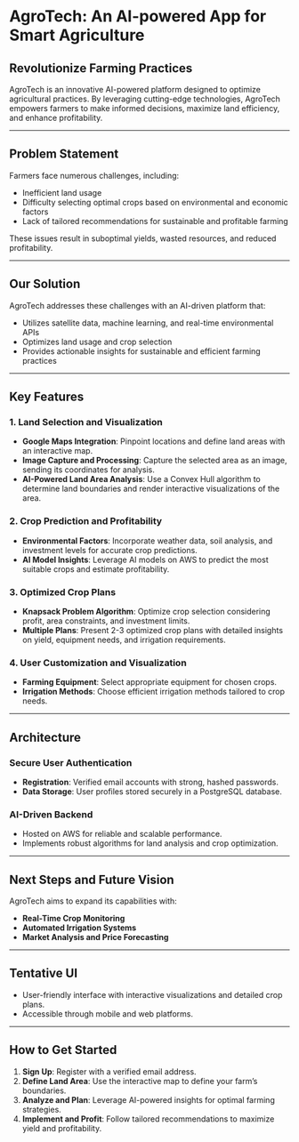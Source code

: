 # AgroTech: An AI-powered App for Smart Agriculture

## Revolutionize Farming Practices
AgroTech is an innovative AI-powered platform designed to optimize agricultural practices. By leveraging cutting-edge technologies, AgroTech empowers farmers to make informed decisions, maximize land efficiency, and enhance profitability.

---

## Problem Statement
Farmers face numerous challenges, including:
- Inefficient land usage
- Difficulty selecting optimal crops based on environmental and economic factors
- Lack of tailored recommendations for sustainable and profitable farming

These issues result in suboptimal yields, wasted resources, and reduced profitability.

---

## Our Solution
AgroTech addresses these challenges with an AI-driven platform that:
- Utilizes satellite data, machine learning, and real-time environmental APIs
- Optimizes land usage and crop selection
- Provides actionable insights for sustainable and efficient farming practices

---

## Key Features
### 1. **Land Selection and Visualization**
- **Google Maps Integration**: Pinpoint locations and define land areas with an interactive map.
- **Image Capture and Processing**: Capture the selected area as an image, sending its coordinates for analysis.
- **AI-Powered Land Area Analysis**: Use a Convex Hull algorithm to determine land boundaries and render interactive visualizations of the area.

### 2. **Crop Prediction and Profitability**
- **Environmental Factors**: Incorporate weather data, soil analysis, and investment levels for accurate crop predictions.
- **AI Model Insights**: Leverage AI models on AWS to predict the most suitable crops and estimate profitability.

### 3. **Optimized Crop Plans**
- **Knapsack Problem Algorithm**: Optimize crop selection considering profit, area constraints, and investment limits.
- **Multiple Plans**: Present 2-3 optimized crop plans with detailed insights on yield, equipment needs, and irrigation requirements.

### 4. **User Customization and Visualization**
- **Farming Equipment**: Select appropriate equipment for chosen crops.
- **Irrigation Methods**: Choose efficient irrigation methods tailored to crop needs.

---

## Architecture
### **Secure User Authentication**
- **Registration**: Verified email accounts with strong, hashed passwords.
- **Data Storage**: User profiles stored securely in a PostgreSQL database.

### **AI-Driven Backend**
- Hosted on AWS for reliable and scalable performance.
- Implements robust algorithms for land analysis and crop optimization.

---

## Next Steps and Future Vision
AgroTech aims to expand its capabilities with:
- **Real-Time Crop Monitoring**
- **Automated Irrigation Systems**
- **Market Analysis and Price Forecasting**

---

## Tentative UI
- User-friendly interface with interactive visualizations and detailed crop plans.
- Accessible through mobile and web platforms.

---

## How to Get Started
1. **Sign Up**: Register with a verified email address.
2. **Define Land Area**: Use the interactive map to define your farm’s boundaries.
3. **Analyze and Plan**: Leverage AI-powered insights for optimal farming strategies.
4. **Implement and Profit**: Follow tailored recommendations to maximize yield and profitability.

